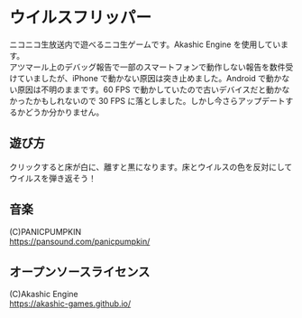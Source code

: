 # ウイルスフリッパー
  ニコニコ生放送内で遊べるニコ生ゲームです。Akashic Engine を使用しています。  
  アツマール上のデバッグ報告で一部のスマートフォンで動作しない報告を数件受けていましたが、iPhone で動かない原因は突き止めました。Android で動かない原因は不明のままです。60 FPS で動かしていたので古いデバイスだと動かなかったかもしれないので 30 FPS に落としました。しかし今さらアップデートするかどうか分かりません。

## 遊び方
  クリックすると床が白に、離すと黒になります。床とウイルスの色を反対にしてウイルスを弾き返そう！

## 音楽
 (C)PANICPUMPKIN  
 https://pansound.com/panicpumpkin/  
## オープンソースライセンス
 (C)Akashic Engine  
 https://akashic-games.github.io/